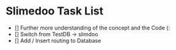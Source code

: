 # Slimedoo Task List

- [] Further more understanding of the concept and the Code (:
- [] Switch from TestDB -> slimdoo
- [] Add / Insert routing to Database